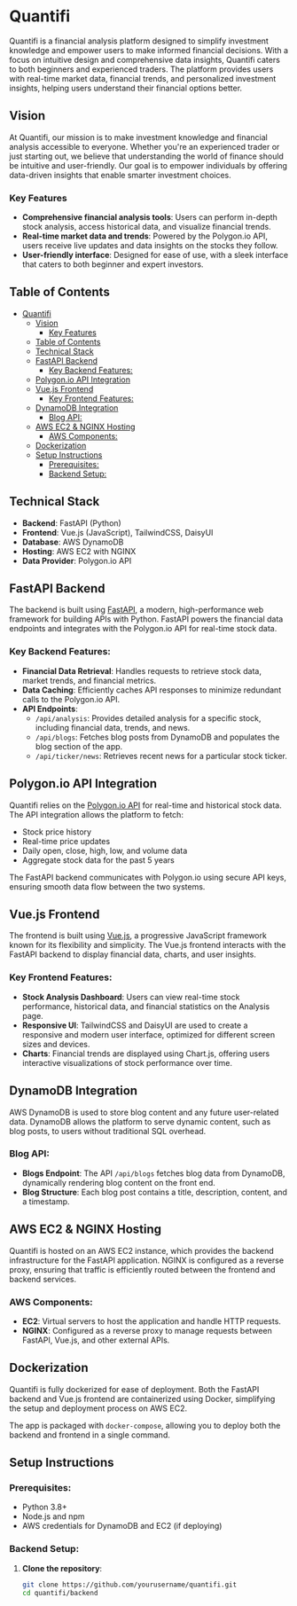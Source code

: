# Quantifi

Quantifi is a financial analysis platform designed to simplify investment knowledge and empower users to make informed financial decisions. With a focus on intuitive design and comprehensive data insights, Quantifi caters to both beginners and experienced traders. The platform provides users with real-time market data, financial trends, and personalized investment insights, helping users understand their financial options better.

## Vision

At Quantifi, our mission is to make investment knowledge and financial analysis accessible to everyone. Whether you're an experienced trader or just starting out, we believe that understanding the world of finance should be intuitive and user-friendly. Our goal is to empower individuals by offering data-driven insights that enable smarter investment choices.

### Key Features

- **Comprehensive financial analysis tools**: Users can perform in-depth stock analysis, access historical data, and visualize financial trends.
- **Real-time market data and trends**: Powered by the Polygon.io API, users receive live updates and data insights on the stocks they follow.
- **User-friendly interface**: Designed for ease of use, with a sleek interface that caters to both beginner and expert investors.

## Table of Contents
- [Quantifi](#quantifi)
  - [Vision](#vision)
    - [Key Features](#key-features)
  - [Table of Contents](#table-of-contents)
  - [Technical Stack](#technical-stack)
  - [FastAPI Backend](#fastapi-backend)
    - [Key Backend Features:](#key-backend-features)
  - [Polygon.io API Integration](#polygonio-api-integration)
  - [Vue.js Frontend](#vuejs-frontend)
    - [Key Frontend Features:](#key-frontend-features)
  - [DynamoDB Integration](#dynamodb-integration)
    - [Blog API:](#blog-api)
  - [AWS EC2 \& NGINX Hosting](#aws-ec2--nginx-hosting)
    - [AWS Components:](#aws-components)
  - [Dockerization](#dockerization)
  - [Setup Instructions](#setup-instructions)
    - [Prerequisites:](#prerequisites)
    - [Backend Setup:](#backend-setup)

## Technical Stack

- **Backend**: FastAPI (Python)
- **Frontend**: Vue.js (JavaScript), TailwindCSS, DaisyUI
- **Database**: AWS DynamoDB
- **Hosting**: AWS EC2 with NGINX
- **Data Provider**: Polygon.io API

## FastAPI Backend

The backend is built using [FastAPI](https://fastapi.tiangolo.com/), a modern, high-performance web framework for building APIs with Python. FastAPI powers the financial data endpoints and integrates with the Polygon.io API for real-time stock data.

### Key Backend Features:
- **Financial Data Retrieval**: Handles requests to retrieve stock data, market trends, and financial metrics.
- **Data Caching**: Efficiently caches API responses to minimize redundant calls to the Polygon.io API.
- **API Endpoints**: 
  - `/api/analysis`: Provides detailed analysis for a specific stock, including financial data, trends, and news.
  - `/api/blogs`: Fetches blog posts from DynamoDB and populates the blog section of the app.
  - `/api/ticker/news`: Retrieves recent news for a particular stock ticker.

## Polygon.io API Integration

Quantifi relies on the [Polygon.io API](https://polygon.io/) for real-time and historical stock data. The API integration allows the platform to fetch:
- Stock price history
- Real-time price updates
- Daily open, close, high, low, and volume data
- Aggregate stock data for the past 5 years

The FastAPI backend communicates with Polygon.io using secure API keys, ensuring smooth data flow between the two systems.

## Vue.js Frontend

The frontend is built using [Vue.js](https://vuejs.org/), a progressive JavaScript framework known for its flexibility and simplicity. The Vue.js frontend interacts with the FastAPI backend to display financial data, charts, and user insights.

### Key Frontend Features:
- **Stock Analysis Dashboard**: Users can view real-time stock performance, historical data, and financial statistics on the Analysis page.
- **Responsive UI**: TailwindCSS and DaisyUI are used to create a responsive and modern user interface, optimized for different screen sizes and devices.
- **Charts**: Financial trends are displayed using Chart.js, offering users interactive visualizations of stock performance over time.

## DynamoDB Integration

AWS DynamoDB is used to store blog content and any future user-related data. DynamoDB allows the platform to serve dynamic content, such as blog posts, to users without traditional SQL overhead.

### Blog API:
- **Blogs Endpoint**: The API `/api/blogs` fetches blog data from DynamoDB, dynamically rendering blog content on the front end.
- **Blog Structure**: Each blog post contains a title, description, content, and a timestamp.

## AWS EC2 & NGINX Hosting

Quantifi is hosted on an AWS EC2 instance, which provides the backend infrastructure for the FastAPI application. NGINX is configured as a reverse proxy, ensuring that traffic is efficiently routed between the frontend and backend services.

### AWS Components:
- **EC2**: Virtual servers to host the application and handle HTTP requests.
- **NGINX**: Configured as a reverse proxy to manage requests between FastAPI, Vue.js, and other external APIs.

## Dockerization

Quantifi is fully dockerized for ease of deployment. Both the FastAPI backend and Vue.js frontend are containerized using Docker, simplifying the setup and deployment process on AWS EC2.

The app is packaged with `docker-compose`, allowing you to deploy both the backend and frontend in a single command.

## Setup Instructions

### Prerequisites:
- Python 3.8+
- Node.js and npm
- AWS credentials for DynamoDB and EC2 (if deploying)

### Backend Setup:

1. **Clone the repository**:
   ```bash
   git clone https://github.com/yourusername/quantifi.git
   cd quantifi/backend
